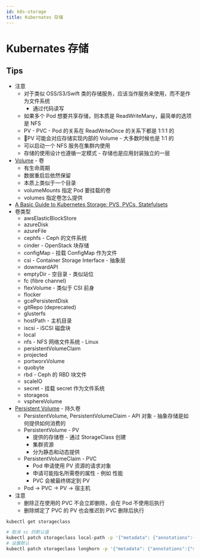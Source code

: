 ```yaml
---
id: k8s-storage
title: Kubernates 存储
---
```


# Kubernates 存储

## Tips
* 注意
  * 对于类似 OSS/S3/Swift 类的存储服务，应该当作服务来使用，而不是作为文件系统
    * 通过代码读写
  * 如果多个 Pod 想要共享存储，则本质是 ReadWriteMany，最简单的选项是 NFS
  * PV - PVC - Pod 的关系在 ReadWriteOnce 的关系下都是 1:1:1 的
  * PV 可能会对应存储实现内部的 Volume - 大多数时候也是 1:1 的
  * 可以启动一个 NFS 服务在集群内使用
  * 存储的使用设计也遵循一定模式 - 存储也是应用封装独立的一层
* [Volume](https://kubernetes.io/docs/concepts/storage/volumes) - 卷
  * 有生命周期
  * 数据重启后依然保留
  * 本质上类似于一个目录
  * volumeMounts 指定 Pod 要挂载的卷
  * volumes 指定卷怎么提供
* [A Basic Guide to Kubernetes Storage: PVS, PVCs, Statefulsets](https://portworx.com/basic-guide-kubernetes-storage/)
* 卷类型
  * awsElasticBlockStore
  * azureDisk
  * azureFile
  * cephfs - Ceph 的文件系统
  * cinder - OpenStack 块存储
  * configMap - 挂载 ConfigMap 作为文件
  * csi - Container Storage Interface - 抽象层
  * downwardAPI
  * emptyDir - 空目录 - 类似站位
  * fc (fibre channel)
  * flexVolume - 类似于 CSI 前身
  * flocker
  * gcePersistentDisk
  * gitRepo (deprecated)
  * glusterfs
  * hostPath - 主机目录
  * iscsi - iSCSI 磁盘块
  * local
  * nfs - NFS 网络文件系统 - Linux
  * persistentVolumeClaim
  * projected
  * portworxVolume
  * quobyte
  * rbd - Ceph 的 RBD 块文件
  * scaleIO
  * secret - 挂载 secret 作为文件系统
  * storageos
  * vsphereVolume
* [Persistent Volume](https://kubernetes.io/docs/concepts/storage/persistent-volumes/) - 持久卷
  * PersistentVolume, PersistentVolumeClaim - API 对象 - 抽象存储是如何提供如何消费的
  * PersistentVolume - PV
    * 提供的存储卷 - 通过 StorageClass 创建
    * 集群资源
    * 分为静态和动态提供
  * PersistentVolumeClaim - PVC
    * Pod 申请使用 PV 资源的请求对象
    * 申请可能指名所需卷的属性 - 例如 性能
    * PVC 会被最终绑定到 PV
  * Pod -> PVC -> PV -> 宿主机
* 注意
  * 删除正在使用的 PVC 不会立即删除，会在 Pod 不使用后执行
  * 删除绑定了 PVC 的 PV 也会推迟到 PVC 删除后执行

```bash
kubectl get storageclass

# 取消 sc 的默认值
kubectl patch storageclass local-path -p '{"metadata": {"annotations":{"storageclass.kubernetes.io/is-default-class":"false"}}}'
# 设置默认
kubectl patch storageclass longhorn -p '{"metadata": {"annotations":{"storageclass.kubernetes.io/is-default-class":"true"}}}'
```

